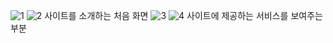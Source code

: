 ![1](https://github.com/user-attachments/assets/c9a76938-0dcc-418e-a947-a96601a3e8b1)
![2](https://github.com/user-attachments/assets/0fbae93d-8319-482c-a4ce-20778a471a89)
사이트를 소개하는 처음 화면
![3](https://github.com/user-attachments/assets/d94a94a8-4d6a-43b7-8b6e-bcbd49ba9f5c)
![4](https://github.com/user-attachments/assets/400a1733-5392-45d3-bc13-48fe1c2a9ecc)
사이트에 제공하는 서비스를 보여주는 부분
